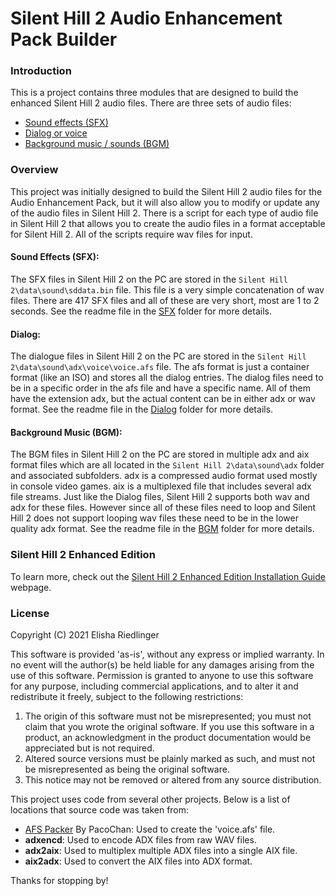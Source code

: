 # Silent Hill 2 Audio Enhancement Pack Builder
### Introduction
This is a project contains three modules that are designed to build the enhanced Silent Hill 2 audio files.  There are three sets of audio files:
* [Sound effects (SFX)](SFX)
* [Dialog or voice](Dialog)
* [Background music / sounds (BGM)](BGM)

### Overview
This project was initially designed to build the Silent Hill 2 audio files for the Audio Enhancement Pack, but it will also allow you to modify or update any of the audio files in Silent Hill 2.  There is a script for each type of audio file in Silent Hill 2 that allows you to create the audio files in a format acceptable for Silent Hill 2.  All of the scripts require wav files for input.

#### Sound Effects (SFX):
The SFX files in Silent Hill 2 on the PC are stored in the `Silent Hill 2\data\sound\sddata.bin` file.  This file is a very simple concatenation of wav files.  There are 417 SFX files and all of these are very short, most are 1 to 2 seconds.  See the readme file in the [SFX](SFX) folder for more details.

#### Dialog:
The dialogue files in Silent Hill 2 on the PC are stored in the `Silent Hill 2\data\sound\adx\voice\voice.afs` file.  The afs format is just a container format (like an ISO) and stores all the dialog entries.  The dialog files need to be in a specific order in the afs file and have a specific name.  All of them have the extension adx, but the actual content can be in either adx or wav format.  See the readme file in the [Dialog](Dialog) folder for more details.

#### Background Music (BGM):
The BGM files in Silent Hill 2 on the PC are stored in multiple adx and aix format files which are all located in the `Silent Hill 2\data\sound\adx` folder and associated subfolders.  adx is a compressed  audio format used mostly in console video games.  aix is a multiplexed file that includes several adx file streams.  Just like the Dialog files, Silent Hill 2 supports both wav and adx for these files.  However since all of these files need to loop and Silent Hill 2 does not support looping wav files these need to be in the lower quality adx format.  See the readme file in the [BGM](BGM) folder for more details.

### Silent Hill 2 Enhanced Edition
To learn more, check out the [Silent Hill 2 Enhanced Edition Installation Guide](http://www.enhanced.townofsilenthill.com/SH2/) webpage.

### License
Copyright (C) 2021 Elisha Riedlinger

This software is provided 'as-is', without any express or implied warranty. In no event will the author(s) be held liable for any damages arising from the use of this software. Permission is granted to anyone to use this software for any purpose, including commercial applications, and to alter it and redistribute it freely, subject to the following restrictions:

1. The origin of this software must not be misrepresented; you must not claim that you wrote the original software. If you use this software in a product, an acknowledgment in the product documentation would be appreciated but is not required.
2. Altered source versions must be plainly marked as such, and must not be misrepresented as being the original software.
3. This notice may not be removed or altered from any source distribution.

This project uses code from several other projects. Below is a list of locations that source code was taken from:

 * [AFS Packer](https://www.romhacking.net/utilities/843/) By PacoChan: Used to create the 'voice.afs' file.
 * **adxencd**: Used to encode ADX files from raw WAV files.
 * **adx2aix**: Used to multiplex multiple ADX files into a single AIX file.
 * **aix2adx**: Used to convert the AIX files into ADX format.

Thanks for stopping by!

